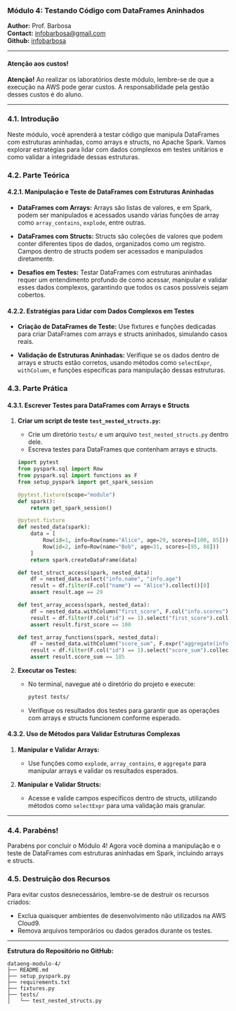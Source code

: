 ### Módulo 4: Testando Código com DataFrames Aninhados

**Author:** Prof. Barbosa  
**Contact:** infobarbosa@gmail.com  
**Github:** [infobarbosa](https://github.com/infobarbosa)

---

#### Atenção aos custos!
**Atenção!** Ao realizar os laboratórios deste módulo, lembre-se de que a execução na AWS pode gerar custos. A responsabilidade pela gestão desses custos é do aluno.

---

### 4.1. Introdução

Neste módulo, você aprenderá a testar código que manipula DataFrames com estruturas aninhadas, como arrays e structs, no Apache Spark. Vamos explorar estratégias para lidar com dados complexos em testes unitários e como validar a integridade dessas estruturas.

### 4.2. Parte Teórica

#### 4.2.1. Manipulação e Teste de DataFrames com Estruturas Aninhadas

- **DataFrames com Arrays:** Arrays são listas de valores, e em Spark, podem ser manipulados e acessados usando várias funções de array como `array_contains`, `explode`, entre outras.

- **DataFrames com Structs:** Structs são coleções de valores que podem conter diferentes tipos de dados, organizados como um registro. Campos dentro de structs podem ser acessados e manipulados diretamente.

- **Desafios em Testes:** Testar DataFrames com estruturas aninhadas requer um entendimento profundo de como acessar, manipular e validar esses dados complexos, garantindo que todos os casos possíveis sejam cobertos.

#### 4.2.2. Estratégias para Lidar com Dados Complexos em Testes

- **Criação de DataFrames de Teste:** Use fixtures e funções dedicadas para criar DataFrames com arrays e structs aninhados, simulando casos reais.

- **Validação de Estruturas Aninhadas:** Verifique se os dados dentro de arrays e structs estão corretos, usando métodos como `selectExpr`, `withColumn`, e funções específicas para manipulação dessas estruturas.

### 4.3. Parte Prática

#### 4.3.1. Escrever Testes para DataFrames com Arrays e Structs

1. **Criar um script de teste `test_nested_structs.py`:**
   - Crie um diretório `tests/` e um arquivo `test_nested_structs.py` dentro dele.
   - Escreva testes para DataFrames que contenham arrays e structs.

   ```python
   import pytest
   from pyspark.sql import Row
   from pyspark.sql import functions as F
   from setup_pyspark import get_spark_session

   @pytest.fixture(scope="module")
   def spark():
       return get_spark_session()

   @pytest.fixture
   def nested_data(spark):
       data = [
           Row(id=1, info=Row(name="Alice", age=29, scores=[100, 85])),
           Row(id=2, info=Row(name="Bob", age=31, scores=[95, 88]))
       ]
       return spark.createDataFrame(data)

   def test_struct_access(spark, nested_data):
       df = nested_data.select("info.name", "info.age")
       result = df.filter(F.col("name") == "Alice").collect()[0]
       assert result.age == 29

   def test_array_access(spark, nested_data):
       df = nested_data.withColumn("first_score", F.col("info.scores")[0])
       result = df.filter(F.col("id") == 1).select("first_score").collect()[0]
       assert result.first_score == 100

   def test_array_functions(spark, nested_data):
       df = nested_data.withColumn("score_sum", F.expr("aggregate(info.scores, 0, (x, y) -> x + y)"))
       result = df.filter(F.col("id") == 1).select("score_sum").collect()[0]
       assert result.score_sum == 185
   ```

2. **Executar os Testes:**
   - No terminal, navegue até o diretório do projeto e execute:
     ```bash
     pytest tests/
     ```
   - Verifique os resultados dos testes para garantir que as operações com arrays e structs funcionem conforme esperado.

#### 4.3.2. Uso de Métodos para Validar Estruturas Complexas

1. **Manipular e Validar Arrays:**
   - Use funções como `explode`, `array_contains`, e `aggregate` para manipular arrays e validar os resultados esperados.

2. **Manipular e Validar Structs:**
   - Acesse e valide campos específicos dentro de structs, utilizando métodos como `selectExpr` para uma validação mais granular.

---

### 4.4. Parabéns!
Parabéns por concluir o Módulo 4! Agora você domina a manipulação e o teste de DataFrames com estruturas aninhadas em Spark, incluindo arrays e structs.

### 4.5. Destruição dos Recursos
Para evitar custos desnecessários, lembre-se de destruir os recursos criados:
- Exclua quaisquer ambientes de desenvolvimento não utilizados na AWS Cloud9.
- Remova arquivos temporários ou dados gerados durante os testes.

---

**Estrutura do Repositório no GitHub:**
```
dataeng-modulo-4/
├── README.md
├── setup_pyspark.py
├── requirements.txt
├── fixtures.py
├── tests/
│   └── test_nested_structs.py
```
